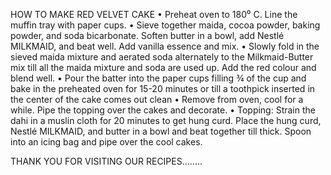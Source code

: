 HOW TO MAKE RED VELVET CAKE
• Preheat oven to 180⁰ C. Line the muffin tray with paper cups. 
• Sieve together maida, cocoa powder, baking powder, and soda bicarbonate. Soften butter in a bowl, add Nestlé MILKMAID, and beat well. Add vanilla essence and mix. 
• Slowly fold in the sieved maida mixture and aerated soda alternately to the Milkmaid-Butter mix till all the maida mixture and soda are used up. Add the red colour and blend well. 
• Pour the batter into the paper cups filling ¾ of the cup and bake in the preheated oven for 15-20 minutes or till a toothpick inserted in the center of the cake comes out clean 
• Remove from oven, cool for a while. Pipe the topping over the cakes and decorate. 
• Topping: Strain the dahi in a muslin cloth for 20 minutes to get hung curd. Place the hung curd, Nestlé MILKMAID, and butter in a bowl and beat together till thick. Spoon into an icing bag and pipe over the cool cakes.


THANK YOU FOR VISITING OUR RECIPES........